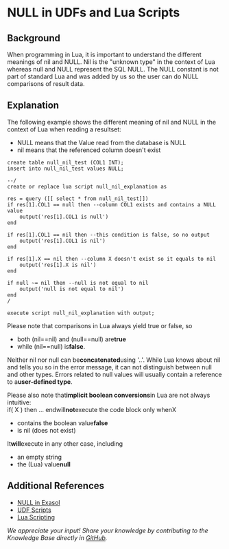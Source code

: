# NULL in UDFs and Lua Scripts 
## Background

When programming in Lua, it is important to understand the different meanings of nil and NULL. Nil is the "unknown type" in the context of Lua whereas null and NULL represent the SQL NULL. The NULL constant is not part of standard Lua and was added by us so the user can do NULL comparisons of result data. 

## Explanation

The following example shows the different meaning of nil and NULL in the context of Lua when reading a resultset:

* NULL means that the Value read from the database is NULL
* nil means that the referenced column doesn't exist


```markup
create table null_nil_test (COL1 INT);
insert into null_nil_test values NULL;

--/
create or replace lua script null_nil_explanation as

res = query ([[ select * from null_nil_test]])
if res[1].COL1 == null then --column COL1 exists and contains a NULL value
	output('res[1].COL1 is null')
end

if res[1].COL1 == nil then --this condition is false, so no output
	output('res[1].COL1 is nil')
end

if res[1].X == nil then --column X doesn't exist so it equals to nil
	output('res[1].X is nil')
end

if null ~= nil then --null is not equal to nil
	output('null is not equal to nil')
end
/

execute script null_nil_explanation with output;
```
Please note that comparisons in Lua always yield true or false, so

* both (nil==nil) and (null==null) are**true**
* while (nil==null) is**false**.

Neither nil nor null can be**concatenated**using '..'. While Lua knows about nil and tells you so in the error message, it can not distinguish between null and other types. Errors related to null values will usually contain a reference to a**user-defined type**.

Please also note that**implicit boolean conversions**in Lua are not always intuitive:  
if( X ) then ... endwill**not**execute the code block only whenX

* contains the boolean value**false**
* is nil (does not exist)

It**will**execute in any other case, including

* an empty string
* the (Lua) value**null**

## Additional References

* [NULL in Exasol](https://exasol.my.site.com/s/article/NULL-in-Exasol)
* [UDF Scripts](https://docs.exasol.com/database_concepts/udf_scripts.htm)
* [Lua Scripting](https://docs.exasol.com/database_concepts/scripting.htm)

*We appreciate your input! Share your knowledge by contributing to the Knowledge Base directly in [GitHub](https://github.com/exasol/public-knowledgebase).* 